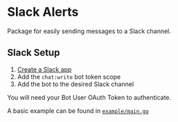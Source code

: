 # Slack Alerts

Package for easily sending messages to a Slack channel.

## Slack Setup

1. [Create a Slack app](https://api.slack.com/apps/new)
2. Add the `chat:write` bot token scope
3. Add the bot to the desired Slack channel

You will need your Bot User OAuth Token to authenticate.

A basic example can be found in [`example/main.go`](./example.main.go)
